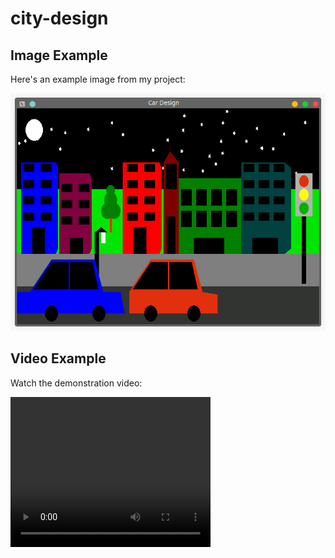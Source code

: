 # city-design

## Image Example
Here's an example image from my project:

![Project Screenshot](night.jpg)

## Video Example
Watch the demonstration video:

<video width="320" height="240" controls>
  <source src="video.webm" type="video/webm">
  Your browser does not support the video tag.
</video>
